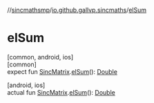 //[sincmathsmp](../../index.md)/[io.github.gallvp.sincmaths](index.md)/[elSum](el-sum.md)

# elSum

[common, android, ios]\
[common]\
expect fun [SincMatrix](-sinc-matrix/index.md).[elSum](el-sum.md)(): [Double](https://kotlinlang.org/api/latest/jvm/stdlib/kotlin/-double/index.html)

[android, ios]\
actual fun [SincMatrix](-sinc-matrix/index.md).[elSum](el-sum.md)(): [Double](https://kotlinlang.org/api/latest/jvm/stdlib/kotlin/-double/index.html)
